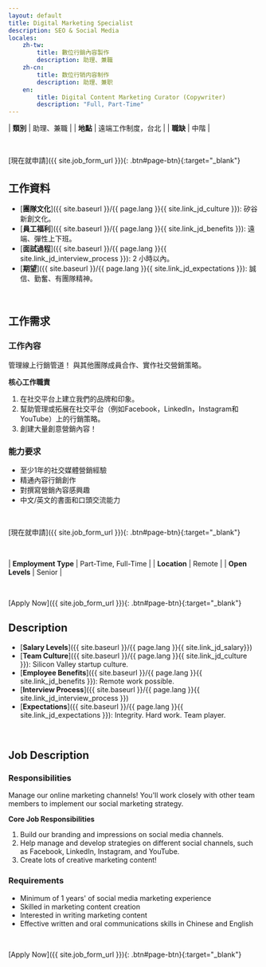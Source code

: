 ```yaml
---
layout: default
title: Digital Marketing Specialist
description: SEO & Social Media
locales:
    zh-tw:
        title: 數位行銷內容製作
        description: 助理、兼職
    zh-cn:
        title: 数位行销内容制作
        description: 助理、兼职
    en:
        title: Digital Content Marketing Curator (Copywriter)
        description: "Full, Part-Time"
---
```


<a name="zh-tw"></a>

| **類別** | 助理、兼職 |
| **地點** | 遠端工作制度，台北 |
| **職缺** | 中階 |

<br>

[現在就申請]({{ site.job_form_url }}){: .btn#page-btn}{:target="_blank"}

## 工作資料
- [**團隊文化**]({{ site.baseurl }}/{{ page.lang }}{{ site.link_jd_culture }}): 矽谷新創文化。
- [**員工福利**]({{ site.baseurl }}/{{ page.lang }}{{ site.link_jd_benefits }}): 遠端、彈性上下班。
- [**面試過程**]({{ site.baseurl }}/{{ page.lang }}{{ site.link_jd_interview_process }}): 2 小時以內。
- [**期望**]({{ site.baseurl }}/{{ page.lang }}{{ site.link_jd_expectations }}): 誠信、勤奮、有團隊精神。

<br>

## 工作需求

### 工作內容

管理線上行銷管道！ 與其他團隊成員合作、實作社交營銷策略。

**核心工作職責**

1. 在社交平台上建立我們的品牌和印象。
2. 幫助管理或拓展在社交平台（例如Facebook，LinkedIn，Instagram和YouTube）上的行銷策略。
3. 創建大量創意營銷內容！

### 能力要求
- 至少1年的社交媒體營銷經驗
- 精通內容行銷創作
- 對撰寫營銷內容感興趣
- 中文/英文的書面和口頭交流能力
<br>

[現在就申請]({{ site.job_form_url }}){: .btn#page-btn}{:target="_blank"}

<br>

<a name="en"></a>

| **Employment Type** | Part-Time, Full-Time |
| **Location** | Remote |
| **Open Levels** | Senior |

<br>

[Apply Now]({{ site.job_form_url }}){: .btn#page-btn}{:target="_blank"}

## Description
- [**Salary Levels**]({{ site.baseurl }}/{{ page.lang }}{{ site.link_jd_salary}})
- [**Team Culture**]({{ site.baseurl }}/{{ page.lang }}{{ site.link_jd_culture }}): Silicon Valley startup culture.
- [**Employee Benefits**]({{ site.baseurl }}/{{ page.lang }}{{ site.link_jd_benefits }}): Remote work possible.
- [**Interview Process**]({{ site.baseurl }}/{{ page.lang }}{{ site.link_jd_interview_process }})
- [**Expectations**]({{ site.baseurl }}/{{ page.lang }}{{ site.link_jd_expectations }}): Integrity. Hard work. Team player.

<br>

## Job Description


### Responsibilities

Manage our online marketing channels! You'll work closely with other team members to implement our social marketing strategy.

**Core Job Responsibilities**

1. Build our branding and impressions on social media channels.
2. Help manage and develop strategies on different social channels, such as Facebook, LinkedIn, Instagram, and YouTube.
3. Create lots of creative marketing content!

### Requirements
- Minimum of 1 years' of social media marketing experience
- Skilled in marketing content creation
- Interested in writing marketing content
- Effective written and oral communications skills in Chinese and English
<br>

[Apply Now]({{ site.job_form_url }}){: .btn#page-btn}{:target="_blank"}

<br>